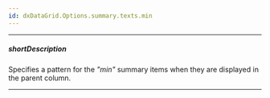 ```yaml
---
id: dxDataGrid.Options.summary.texts.min
---
```

---
##### shortDescription
Specifies a pattern for the *"min"* summary items when they are displayed in the parent column.

---
